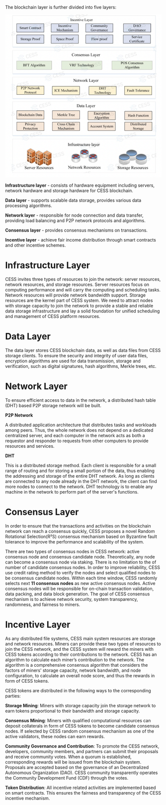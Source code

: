 The blockchain layer is further divided into five layers:

![Blockchain Architecture](../assets/concepts/blockchain-arch/blockchain-arch.png)

**Infrastructure layer** - consists of hardware equipment including servers, network hardware and storage hardware for CESS blockchain.

**Data layer** - supports scalable data storage, provides various data processing algorithms.

**Network layer** - responsible for node connection and data
transfer, providing load balancing and P2P network protocols and algorithms.

**Consensus layer** - provides consensus mechanisms on transactions.

**Incentive layer** - achieve fair income distribution through smart contracts and other incentive
schemes.

# Infrastructure Layer

CESS invites three types of resources to join the network: server resources, network resources, and storage resources. Server resources focus on computing performance and will carry the computing and scheduling tasks. Network resources will provide network bandwidth support. Storage resources are the kernel part of CESS system. We need to attract nodes with storage capacity to join the network to provide a stable
and reliable data storage infrastructure and lay a solid foundation for unified scheduling and management of CESS platform resources.

# Data Layer

The data layer stores CESS blockchain data, as well as data files from CESS storage clients. To ensure the security and integrity of user data files, encryption algorithms are used for data transmission, storage and verification, such as digital signatures, hash algorithms, Merkle trees, etc.

# Network Layer

To ensure efficient access to data in the network, a distributed hash table (DHT) based P2P storage network will be built.

**P2P Network**

A distributed application architecture that distributes tasks and workloads among peers. Thus, the whole network does not depend on a dedicated centralized server, and each computer in the network acts as both a requestor and responder to requests from other computers to provide resources and services.

**DHT**

This is a distributed storage method. Each client is responsible for a small range of routing and for storing a small portion of the data, thus enabling the addressing and storage of the entire DHT network. As long as clients are connected to any node already in the DHT network, the client can find more nodes to connect to the network. DHT technology is to enable any machine in the network to perform part of the server's functions.

# Consensus Layer

In order to ensure that the transactions and activities on the blockchain network can reach a consensus quickly, CESS proposes a novel Random Rotational Selection(R²S) consensus mechanism based on Byzantine fault tolerance to improve the performance and scalability of the system.

There are two types of consensus nodes in CESS network: active consensus node and consensus candidate node. Theoretically, any node can become a consensus node via staking. There is no limitation to the of number of candidate consensus nodes. In order to improve reliability, CESS use credit rating method to verify the nodes and select qualified nodes to be consensus candidate nodes. Within each time window, CESS randomly selects next **11 consensus nodes** as new active consensus nodes. Active consensus nodes will be responsible for on-chain transaction validation, data packing, and data block generation. The goal of CESS consensus mechanism is to achieve network security, system transparency, randomness, and fairness to miners.

# Incentive Layer

As any distributed file systems, CESS main system resources are storage and network resources. Miners can provide these two types of resources to join the CESS network, and the CESS system will reward the miners with CESS tokens according to their contributions to the network. CESS has an algorithm to calculate each miner’s contribution to the network. The algorithm is a comprehensive consensus algorithm that considers the factors of miners' storage capacity, network bandwidth, and node configuration, to calculate an overall node score, and thus the rewards in form of CESS tokens.

CESS tokens are distributed in the following ways to the corresponding parties:

**Storage Mining**: Miners with storage capacity join the storage network to earn tokens proportional to their bandwidth and storage capacity.

**Consensus Mining**: Miners with qualified computational resources can deposit collaterals in form of CESS tokens to become candidate consensus nodes. If selected by CESS random consensus mechanism as one of the active validators, these nodes can earn rewards.

**Community Governance and Contribution**: To promote the CESS network, developers, community members, and partners can submit their proposals and receive community votes. When a quorum is established, corresponding rewards will be issued from the blockchain system. Proposals are accepted based on the governance of an Decentralized Autonomous Organization (DAO). CESS community transparently operates the Community Development Fund (CDF) through the votes.

**Token Distribution**: All incentive related activities are implemented based on smart contracts. This ensures the fairness and transparency of the CESS incentive mechanism.
